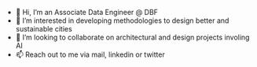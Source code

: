 - 👋 Hi, I’m an Associate Data Engineer @ DBF
- 👀 I’m interested in developing methodologies to design better and sustainable cities
- 💞️ I’m looking to collaborate on architectural and design projects involing AI
- 📫 Reach out to me via mail, linkedin or twitter

<!---
dbf-user/dbf-user is a ✨ special ✨ repository because its `README.md` (this file) appears on your GitHub profile.
You can click the Preview link to take a look at your changes.
--->
